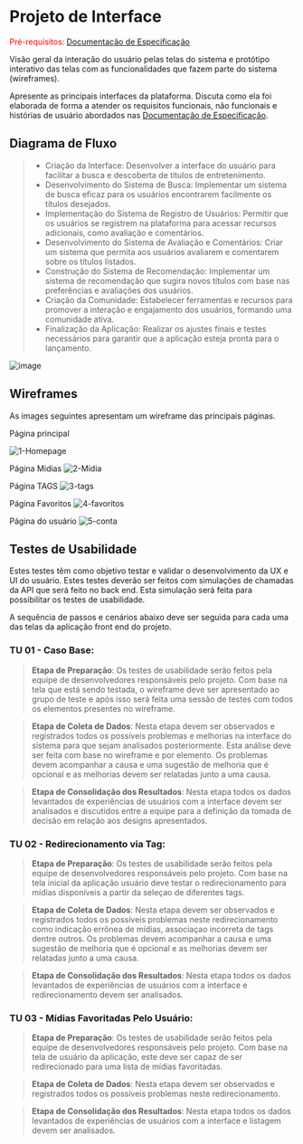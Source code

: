 
# Projeto de Interface

<span style="color:red">Pré-requisitos: <a href="2-Especificação do Projeto.md"> Documentação de Especificação</a></span>

Visão geral da interação do usuário pelas telas do sistema e protótipo interativo das telas com as funcionalidades que fazem parte do sistema (wireframes).

 Apresente as principais interfaces da plataforma. Discuta como ela foi elaborada de forma a atender os requisitos funcionais, não funcionais e histórias de usuário abordados nas <a href="2-Especificação do Projeto.md"> Documentação de Especificação</a>.

## Diagrama de Fluxo

> - Criação da Interface: Desenvolver a interface do usuário para facilitar a busca e descoberta de títulos de entretenimento. 
> - Desenvolvimento do Sistema de Busca: Implementar um sistema de busca eficaz para os usuários encontrarem facilmente os títulos desejados. 
> - Implementação do Sistema de Registro de Usuários: Permitir que os usuários se registrem na plataforma para acessar recursos adicionais, como avaliação e comentários.
> - Desenvolvimento do Sistema de Avaliação e Comentários: Criar um sistema que permita aos usuários avaliarem e comentarem sobre os títulos listados.
> - Construção do Sistema de Recomendação: Implementar um sistema de recomendação que sugira novos títulos com base nas preferências e avaliações dos usuários.
> - Criação da Comunidade: Estabelecer ferramentas e recursos para promover a interação e engajamento dos usuários, formando uma comunidade ativa.
> - Finalização da Aplicação: Realizar os ajustes finais e testes necessários para garantir que a aplicação esteja pronta para o lançamento. 

![image](https://github.com/ICEI-PUC-Minas-PMV-ADS/pmv-ads-2024-1-e2-proj-int-t3-grupo-04/assets/72924198/3bafc079-acd8-4af5-9d2e-6351480479be)



## Wireframes

As images seguintes apresentam um wireframe das principais páginas.

Página principal

![1-Homepage](https://github.com/ICEI-PUC-Minas-PMV-ADS/pmv-ads-2024-1-e2-proj-int-t3-grupo-04/assets/75049187/5f30ef30-0657-496d-8201-0a111e9b85da)

Página Midias
![2-Midia](https://github.com/ICEI-PUC-Minas-PMV-ADS/pmv-ads-2024-1-e2-proj-int-t3-grupo-04/assets/75049187/f7502738-d1c5-470c-a770-8fc5e97823bf)

Página TAGS
![3-tags](https://github.com/ICEI-PUC-Minas-PMV-ADS/pmv-ads-2024-1-e2-proj-int-t3-grupo-04/assets/75049187/7dba6b71-480c-48bb-8dde-ff2bfd717aec)

Página Favoritos
![4-favoritos](https://github.com/ICEI-PUC-Minas-PMV-ADS/pmv-ads-2024-1-e2-proj-int-t3-grupo-04/assets/75049187/53674ea5-0548-43d6-9ca2-85e5ca063f54)

Página do usuário 
![5-conta](https://github.com/ICEI-PUC-Minas-PMV-ADS/pmv-ads-2024-1-e2-proj-int-t3-grupo-04/assets/75049187/ef7fa4d4-7e40-4794-9304-94e7b13270cd)

## Testes de Usabilidade
Estes testes têm como objetivo testar e validar o desenvolvimento da UX e UI do usuário. Estes testes deverão ser feitos com simulações de chamadas da API que será feito no back end. Esta simulação será feita para possibilitar os testes de usabilidade.

A sequência de passos e cenários abaixo deve ser seguida para cada uma das telas da aplicação front end do projeto.

### TU 01 - Caso Base:

> **Etapa de Preparação**:
>   Os testes de usabilidade serão feitos pela equipe de desenvolvedores responsáveis pelo projeto.
>   Com base na tela que está sendo testada, o wireframe deve ser apresentado ao grupo de teste e após isso será feita uma sessão de testes com todos os elementos presentes no wireframe.

> **Etapa de Coleta de Dados**:
> Nesta etapa devem ser observados e registrados todos os possíveis problemas e melhorias na interface do sistema para que sejam analisados posteriormente. Esta análise deve ser feita com base no wireframe e por elemento.
> Os problemas devem acompanhar a causa e uma sugestão de melhoria que é opcional e as melhorias devem ser relatadas junto a uma causa.

> **Etapa de Consolidação dos Resultados**:
Nesta etapa todos os dados levantados de experiências de usuários com a interface devem ser analisados e discutidos entre a equipe para a definição da tomada de decisão em relação aos designs apresentados. 

### TU 02 - Redirecionamento via Tag:

> **Etapa de Preparação**:
>   Os testes de usabilidade serão feitos pela equipe de desenvolvedores responsáveis pelo projeto.
>   Com base na tela inicial da aplicação usuário deve testar o redirecionamento para mídias disponíveis a partir da seleçao de diferentes tags.

> **Etapa de Coleta de Dados**:
> Nesta etapa devem ser observados e registrados todos os possíveis problemas neste redirecionamento como indicação errônea de mídias, associaçao incorreta de tags dentre outros.
> Os problemas devem acompanhar a causa e uma sugestão de melhoria que é opcional e as melhorias devem ser relatadas junto a uma causa.

> **Etapa de Consolidação dos Resultados**:
Nesta etapa todos os dados levantados de experiências de usuários com a interface e redirecionamento devem ser analisados.

### TU 03 - Mídias Favoritadas Pelo Usuário:

> **Etapa de Preparação**:
>   Os testes de usabilidade serão feitos pela equipe de desenvolvedores responsáveis pelo projeto.
>   Com base na tela de usuário da aplicação, este deve ser capaz de ser redirecionado para uma lista de mídias favoritadas.

> **Etapa de Coleta de Dados**:
> Nesta etapa devem ser observados e registrados todos os possíveis problemas neste redirecionamento.

> **Etapa de Consolidação dos Resultados**:
Nesta etapa todos os dados levantados de experiências de usuários com a interface e listagem devem ser analisados.
